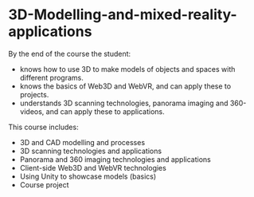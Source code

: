 # 3D-Modelling-and-mixed-reality-applications

By the end of the course the student:

- knows how to use 3D to make models of objects and spaces with different programs.
- knows the basics of Web3D and WebVR, and can apply these to projects.
- understands 3D scanning technologies, panorama imaging and 360-videos, and can apply these to applications.

This course includes:

- 3D and CAD modelling and processes
- 3D scanning technologies and applications
- Panorama and 360 imaging technologies and applications
- Client-side Web3D and WebVR technologies
- Using Unity to showcase models (basics)
- Course project 
